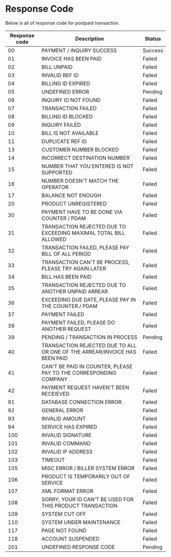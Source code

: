 # Response Code

Below is all of response code for postpaid transaction.

Response code | Description | Status
---------|----------|---------
00 | PAYMENT / INQUIRY SUCCESS | Success
01 | INVOICE HAS BEEN PAID | Failed
02 | BILL UNPAID | Failed
03 | INVALID REF ID | Failed
04 | BILLING ID EXPIRED | Failed
05 | UNDEFINED ERROR | Pending
06 | INQUIRY ID NOT FOUND | Failed
07 | TRANSACTION FAILED | Failed
08 | BILLING ID BLOCKED | Failed
09 | INQUIRY FAILED | Failed
10 | BILL IS NOT AVAILABLE | Failed
11 | DUPLICATE REF ID | Failed
13 | CUSTOMER NUMBER BLOCKED | Failed
14 | INCORRECT DESTINATION NUMBER | Failed
15 | NUMBER THAT YOU ENTERED IS NOT SUPPORTED | Failed
16 | NUMBER DOESN'T MATCH THE OPERATOR | Failed
17 | BALANCE NOT ENOUGH | Failed
20 | PRODUCT UNREGISTERED | Failed
30 | PAYMENT HAVE TO BE DONE VIA COUNTER / PDAM | Failed
31 | TRANSACTION REJECTED DUE TO EXCEEDING MAXIMAL TOTAL BILL ALLOWED | Failed
32 | TRANSACTION FAILED, PLEASE PAY BILL OF ALL PERIOD | Failed
33 | TRANSACTION CAN'T BE PROCESS, PLEASE TRY AGAIN LATER | Failed
34 | BILL HAS BEEN PAID | Failed
35 | TRANSACTION REJECTED DUE TO ANOTHER UNPAID ARREAR | Failed
36 | EXCEEDING DUE DATE, PLEASE PAY IN THE COUNTER / PDAM | Failed
37 | PAYMENT FAILED | Failed
38 | PAYMENT FAILED, PLEASE DO ANOTHER REQUEST | Failed
39 | PENDING / TRANSACTION IN PROCESS | Pending
40 | TRANSACTION REJECTED DUE TO ALL OR ONE OF THE ARREAR/INVOICE HAS BEEN PAID | Failed
41 | CAN'T BE PAID IN COUNTER, PLEASE PAY TO THE CORRESPONDING COMPANY | Failed
42 | PAYMENT REQUEST HAVEN'T BEEN RECEIEVED | Failed
91 | DATABASE CONNECTION ERROR | Failed
92 | GENERAL ERROR | Failed
93 | INVALID AMOUNT | Failed
94 | SERVICE HAS EXPIRED | Failed
100 | INVALID SIGNATURE | Failed
101 | INVALID COMMAND | Failed
102 | INVALID IP ADDRESS | Failed
103 | TIMEOUT | Failed
105 | MISC ERROR / BILLER SYSTEM ERROR | Failed
106 | PRODUCT IS TEMPORARILY OUT OF SERVICE | Failed
107 | XML FORMAT ERROR | Failed
108 | SORRY, YOUR ID CAN'T BE USED FOR THIS PRODUCT TRANSACTION | Failed
109 | SYSTEM CUT OFF | Failed
110 | SYSTEM UNDER MAINTENANCE | Failed
117 | PAGE NOT FOUND | Failed
118 | ACCOUNT SUSPENDED | Failed
201 | UNDEFINED RESPONSE CODE | Pending
